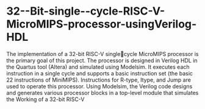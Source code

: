 # 32--Bit-single--cycle-RISC-V-MicroMIPS-processor-usingVerilog-HDL
The implementation of a 32-bit RISC-V singlecycle MicroMIPS processor is the primary goal of this 
project. The processor is designed in Verilog HDL in the 
Quartus tool (Altera) and simulated using Modelsim. It 
executes each instruction in a single cycle and supports a 
basic instruction set (the basic 22 instructions of 
MiniMIPS). Instructions for R-type, Itype, and Jump are 
used to operate this processor. Using Modelsim, the Verilog 
code designs and generates various processor blocks in a 
top-level module that simulates the Working of a 32-bit 
RISC-V 
